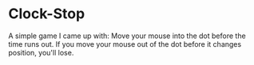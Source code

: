 # Clock-Stop

A simple game I came up with:
Move your mouse into the dot before the time runs out.
If you move your mouse out of the dot before it changes position, you'll lose.

